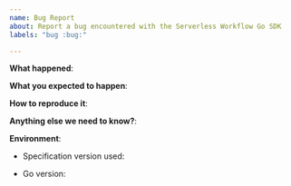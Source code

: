 ```yaml
---
name: Bug Report
about: Report a bug encountered with the Serverless Workflow Go SDK
labels: "bug :bug:"

---
```


**What happened**:

**What you expected to happen**:

**How to reproduce it**:

**Anything else we need to know?**:

**Environment**:
- Specification version used:
<!-- Run `go version` in your terminal -->
- Go version:

